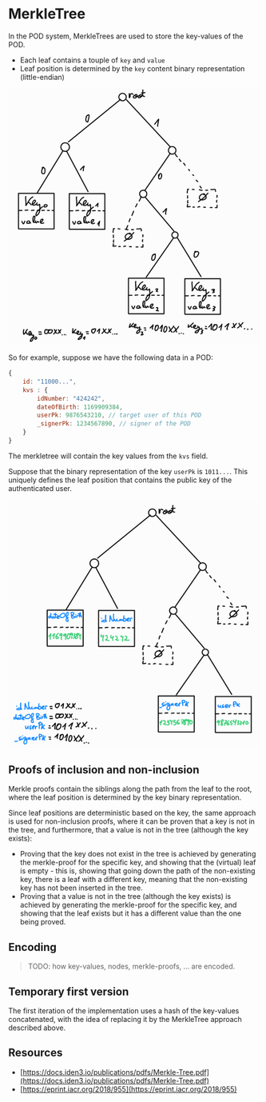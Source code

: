 # MerkleTree

In the POD system, MerkleTrees are used to store the key-values of the POD.

- Each leaf contains a touple of `key` and `value`
- Leaf position is determined by the `key` content binary representation (little-endian)

![](img/merkletree0.png)

So for example, suppose we have the following data in a POD:
```js
{
	id: "11000...",
	kvs : {
		idNumber: "424242",
		dateOfBirth: 1169909384,
		userPk: 9876543210, // target user of this POD
		_signerPk: 1234567890, // signer of the POD
	}
}
```

The merkletree will contain the key values from the `kvs` field.

Suppose that the binary representation of the key `userPk` is `1011...`. This uniquely defines the leaf position that contains the public key of the authenticated user.

![](img/merkletree1.png)


## Proofs of inclusion and non-inclusion
Merkle proofs contain the siblings along the path from the leaf to the root, where the leaf position is determined by the key binary representation. 

Since leaf positions are deterministic based on the key, the same approach is used for non-inclusion proofs, where it can be proven that a key is not in the tree, and furthermore, that a value is not in the tree (although the key exists):
- Proving that the key does not exist in the tree is achieved by generating the merkle-proof for the specific key, and showing that the (virtual) leaf is empty - this is, showing that going down the path of the non-existing key, there is a leaf with a different key, meaning that the non-existing key has not been inserted in the tree.
- Proving that a value is not in the tree (although the key exists) is achieved by generating the merkle-proof for the specific key, and showing that the leaf exists but it has a different value than the one being proved.



## Encoding
> TODO: how key-values, nodes, merkle-proofs, ... are encoded.

## Temporary first version
The first iteration of the implementation uses a hash of the key-values concatenated, with the idea of replacing it by the MerkleTree approach described above.


## Resources
- [https://docs.iden3.io/publications/pdfs/Merkle-Tree.pdf](https://docs.iden3.io/publications/pdfs/Merkle-Tree.pdf)
- [https://eprint.iacr.org/2018/955](https://eprint.iacr.org/2018/955)
